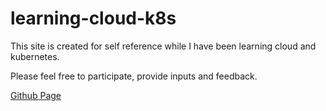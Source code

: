 # learning-cloud-k8s

This site is created for self reference while I have been learning cloud and kubernetes.

Please feel free to participate, provide inputs and feedback.

[Github Page](https://sunilgupta01.github.io/learning-cloud-k8s)
